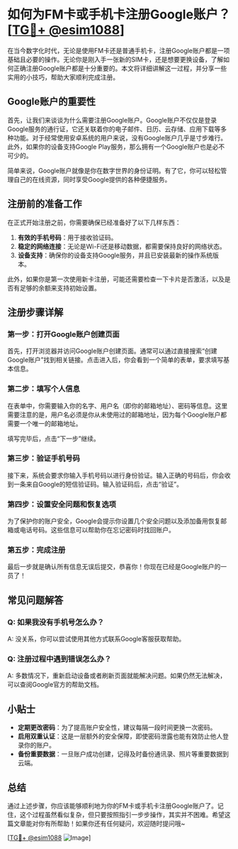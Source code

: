 # 如何为FM卡或手机卡注册Google账户？[[TG💪+ @esim1088](https://t.me/s/esim1088)]

在当今数字化时代，无论是使用FM卡还是普通手机卡，注册Google账户都是一项基础且必要的操作。无论你是刚入手一张新的SIM卡，还是想要更换设备，了解如何正确注册Google账户都是十分重要的。本文将详细讲解这一过程，并分享一些实用的小技巧，帮助大家顺利完成注册。

## Google账户的重要性

首先，让我们来谈谈为什么需要注册Google账户。Google账户不仅仅是登录Google服务的通行证，它还关联着你的电子邮件、日历、云存储、应用下载等多种功能。对于经常使用安卓系统的用户来说，没有Google账户几乎是寸步难行。此外，如果你的设备支持Google Play服务，那么拥有一个Google账户也是必不可少的。

简单来说，Google账户就像是你在数字世界的身份证明。有了它，你可以轻松管理自己的在线资源，同时享受Google提供的各种便捷服务。

## 注册前的准备工作

在正式开始注册之前，你需要确保已经准备好了以下几样东西：

1. **有效的手机号码**：用于接收验证码。
2. **稳定的网络连接**：无论是Wi-Fi还是移动数据，都需要保持良好的网络状态。
3. **设备支持**：确保你的设备支持Google服务，并且已安装最新的操作系统版本。

此外，如果你是第一次使用新卡注册，可能还需要检查一下卡片是否激活，以及是否有足够的余额来支持初始设置。

## 注册步骤详解

### 第一步：打开Google账户创建页面

首先，打开浏览器并访问Google账户创建页面。通常可以通过直接搜索“创建Google账户”找到相关链接。点击进入后，你会看到一个简单的表单，要求填写基本信息。

### 第二步：填写个人信息

在表单中，你需要输入你的名字、用户名（即你的邮箱地址）、密码等信息。这里需要注意的是，用户名必须是你从未使用过的邮箱地址，因为每个Google账户都需要一个唯一的邮箱地址。

填写完毕后，点击“下一步”继续。

### 第三步：验证手机号码

接下来，系统会要求你输入手机号码以进行身份验证。输入正确的号码后，你会收到一条来自Google的短信验证码。输入验证码后，点击“验证”。

### 第四步：设置安全问题和恢复选项

为了保护你的账户安全，Google会提示你设置几个安全问题以及添加备用恢复邮箱或电话号码。这些信息可以帮助你在忘记密码时找回账户。

### 第五步：完成注册

最后一步就是确认所有信息无误后提交，恭喜你！你现在已经是Google账户的一员了！

## 常见问题解答

### Q: 如果我没有手机号怎么办？
A: 没关系，你可以尝试使用其他方式联系Google客服获取帮助。

### Q: 注册过程中遇到错误怎么办？
A: 多数情况下，重新启动设备或者刷新页面就能解决问题。如果仍然无法解决，可以查阅Google官方的帮助文档。

## 小贴士

- **定期更改密码**：为了提高账户安全性，建议每隔一段时间更换一次密码。
- **启用双重认证**：这是一层额外的安全保障，即使密码泄露也能有效防止他人登录你的账户。
- **备份重要数据**：一旦账户成功创建，记得及时备份通讯录、照片等重要数据到云端。

## 总结

通过上述步骤，你应该能够顺利地为你的FM卡或手机卡注册Google账户了。记住，这个过程虽然看似复杂，但只要按照指引一步步操作，其实并不困难。希望这篇文章能对你有所帮助！如果你还有任何疑问，欢迎随时提问哦~

[[TG💪+ @esim1088](https://t.me/s/esim1088) ![Image](https://i.postimg.cc/4NQfJmqS/Snipaste-2025-05-13-00-14-12.png)]
